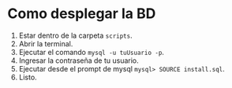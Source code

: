 # Como desplegar la BD

1. Estar dentro de la carpeta `scripts`.
1. Abrir la terminal.
1. Ejecutar el comando `mysql -u tuUsuario -p`.
1. Ingresar la contraseña de tu usuario.
1. Ejecutar desde el prompt de mysql `mysql> SOURCE install.sql`.
1. Listo.